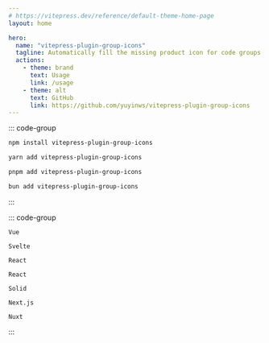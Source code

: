 ```yaml
---
# https://vitepress.dev/reference/default-theme-home-page
layout: home

hero:
  name: "vitepress-plugin-group-icons"
  tagline: Automatically fill the missing product icon for code groups.
  actions:
    - theme: brand
      text: Usage
      link: /usage
    - theme: alt
      text: GitHub
      link: https://github.com/yuyinws/vitepress-plugin-group-icons
---
```


::: code-group

```sh [npm]
npm install vitepress-plugin-group-icons
```

```sh [yarn]
yarn add vitepress-plugin-group-icons
```

```sh [pnpm]
pnpm add vitepress-plugin-group-icons
```

```sh [bun]
bun add vitepress-plugin-group-icons
```

:::

::: code-group

``` [Vue]
Vue
```

``` [Svelte]
Svelte
```

``` [React]
React
```

``` [Angular]
React
```

``` [Solid]
Solid
```

``` [Next.js]
Next.js
```

``` [Nuxt]
Nuxt
```

:::
